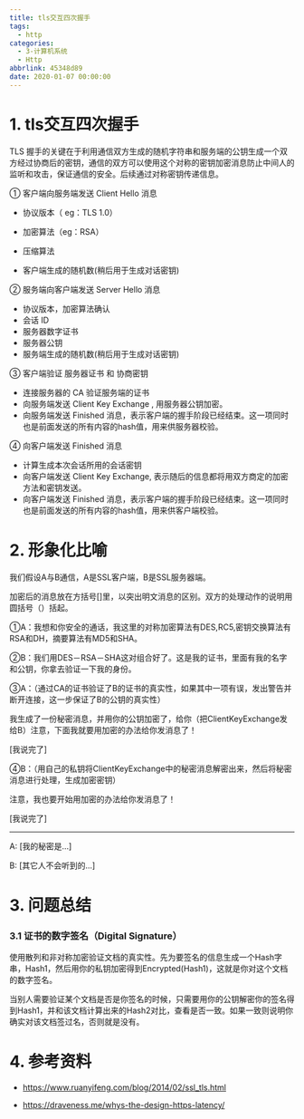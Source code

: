 ```yaml
---
title: tls交互四次握手
tags:
  - http
categories:
  - 3-计算机系统
  - Http
abbrlink: 45348d89
date: 2020-01-07 00:00:00
---
```




# 1. tls交互四次握手

TLS 握手的关键在于利用通信双方生成的随机字符串和服务端的公钥生成一个双方经过协商后的密钥，通信的双方可以使用这个对称的密钥加密消息防止中间人的监听和攻击，保证通信的安全。后续通过对称密钥传递信息。

<!-- more -->

①  客户端向服务端发送 Client Hello 消息

+ 协议版本（ eg：TLS 1.0）

+ 加密算法（eg：RSA）

+ 压缩算法

+ 客户端生成的随机数(稍后用于生成对话密钥)



② 服务端向客户端发送 Server Hello 消息

+ 协议版本，加密算法确认
+ 会话 ID
+ 服务器数字证书
+ 服务器公钥
+ 服务端生成的随机数(稍后用于生成对话密钥)



③ 客户端验证 服务器证书 和 协商密钥

+ 连接服务器的 CA 验证服务端的证书
+ 向服务端发送 Client Key Exchange , 用服务器公钥加密。
+ 向服务端发送 Finished 消息，表示客户端的握手阶段已经结束。这一项同时也是前面发送的所有内容的hash值，用来供服务器校验。



④ 向客户端发送 Finished 消息

+ 计算生成本次会话所用的会话密钥
+ 向客户端发送 Client Key Exchange, 表示随后的信息都将用双方商定的加密方法和密钥发送。
+ 向客户端发送 Finished 消息，表示客户端的握手阶段已经结束。这一项同时也是前面发送的所有内容的hash值，用来供客户端校验。



# 2. 形象化比喻

我们假设A与B通信，A是SSL客户端，B是SSL服务器端。

加密后的消息放在方括号[]里，以突出明文消息的区别。双方的处理动作的说明用圆括号（）括起。



①A：我想和你安全的通话，我这里的对称加密算法有DES,RC5,密钥交换算法有RSA和DH，摘要算法有MD5和SHA。

②B：我们用DES－RSA－SHA这对组合好了。这是我的证书，里面有我的名字和公钥，你拿去验证一下我的身份。

③A：（通过CA的证书验证了B的证书的真实性，如果其中一项有误，发出警告并断开连接，这一步保证了B的公钥的真实性）

我生成了一份秘密消息，并用你的公钥加密了，给你（把ClientKeyExchange发给B）注意，下面我就要用加密的办法给你发消息了！

[我说完了]

④B：（用自己的私钥将ClientKeyExchange中的秘密消息解密出来，然后将秘密消息进行处理，生成加密密钥）

注意，我也要开始用加密的办法给你发消息了！

[我说完了]

---

A: [我的秘密是...]

B: [其它人不会听到的...]



# 3. 问题总结

### 3.1 证书的数字签名（Digital Signature）

使用散列和非对称加密验证文档的真实性。先为要签名的信息生成一个Hash字串，Hash1，然后用你的私钥加密得到Encrypted(Hash1)，这就是你对这个文档的数字签名。

当别人需要验证某个文档是否是你签名的时候，只需要用你的公钥解密你的签名得到Hash1，并和该文档计算出来的Hash2对比，查看是否一致。如果一致则说明你确实对该文档签过名，否则就是没有。



# 4. 参考资料

+ https://www.ruanyifeng.com/blog/2014/02/ssl_tls.html

+ https://draveness.me/whys-the-design-https-latency/